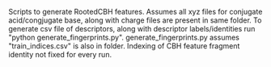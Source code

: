 Scripts to generate RootedCBH features. Assumes all xyz files for conjugate acid/congjugate base, along with charge files are present in same folder.  To generate csv file of descriptors, along with descriptor labels/identities run "python generate_fingerprints.py". generate_fingerprints.py assumes "train_indices.csv" is also in folder. Indexing of CBH feature fragment identity not fixed for every run. 


